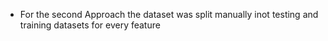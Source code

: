 - For the second Approach the dataset was split manually inot testing and training datasets for every feature